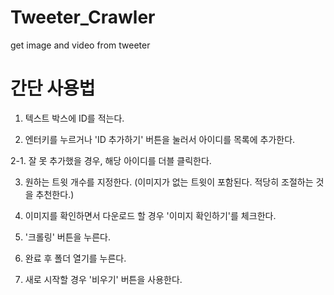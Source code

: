 # Tweeter_Crawler
get image and video from tweeter

# 간단 사용법

1. 텍스트 박스에 ID를 적는다.

2. 엔터키를 누르거나 'ID 추가하기' 버튼을 눌러서 아이디를 목록에 추가한다.

2-1. 잘 못 추가했을 경우, 해당 아이디를 더블 클릭한다.

3. 원하는 트윗 개수를 지정한다. 
(이미지가 없는 트윗이 포함된다. 적당히 조절하는 것을 추천한다.)

4. 이미지를 확인하면서 다운로드 할 경우 '이미지 확인하기'를 체크한다.

5. '크롤링' 버튼을 누른다.

6. 완료 후 폴더 열기를 누른다.

7. 새로 시작할 경우 '비우기' 버튼을 사용한다. 
